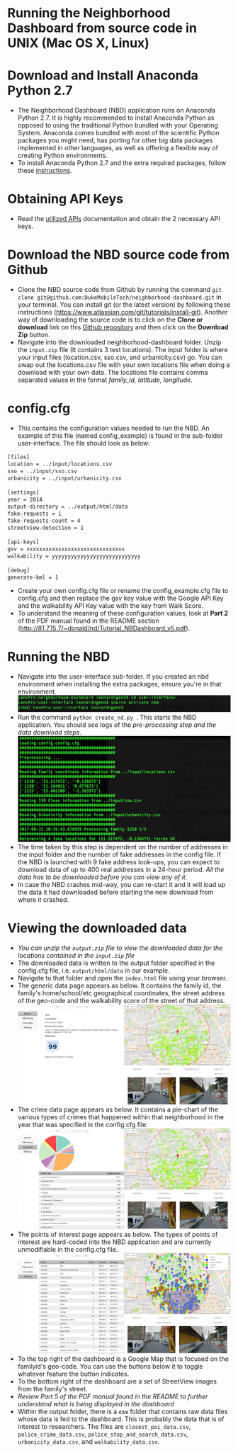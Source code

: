 # Running the Neighborhood Dashboard from source code in UNIX (Mac OS X, Linux)
# Download and Install Anaconda Python 2.7
- The Neighborhood Dashboard (NBD) application runs on Anaconda Python 2.7. It is highly recommended to install Anaconda Python as opposed to using the traditional Python bundled with your Operating System. Anaconda comes bundled with most of the scientific Python packages you might need, has porting for other big data packages implemented in other languages, as well as offering a flexible way of creating Python environments.
- To install Anaconda Python 2.7 and the extra required packages, follow these [instructions](installing-python-and-required-packages.md).
# Obtaining API Keys
- Read the [utilized APIs](APIs.md) documentation and obtain the 2 necessary API keys.  
# Download the NBD source code from Github
- Clone the NBD source code from Github by running the command ```git clone git@github.com:DukeMobileTech/neighborhood-dashboard.git``` in your terminal. You can install git (or the latest version) by following these instructions (https://www.atlassian.com/git/tutorials/install-git). Another way of downloading the source code is to click on the **Clone or download** link on this [Github repository](https://github.com/DukeMobileTech/neighborhood-dashboard) and then click on the **Download Zip** button.
- Navigate into the downloaded neighborhood-dashboard folder. Unzip the ```input.zip``` file (It contains 3 test locations). The input folder is where your input files (location.csv, sso.csv, and urbanicity.csv) go. You can swap out the locations.csv file with your own locations file when doing a download with your own data. The locations file contains comma separated values in the format *family_id, latitude, longitude*.
# config.cfg
- This contains the configuration values needed to run the NBD. An example of this file (named config_example) is found in the sub-folder user-interface. The file should look as below:
```
[files]
location = ../input/locations.csv
sso = ../input/sso.csv
urbanicity = ../input/urbanicity.csv

[settings]
year = 2014
output-directory = ../output/html/data
fake-requests = 1
fake-requests-count = 4
streetview-detection = 1

[api-keys]
gsv = xxxxxxxxxxxxxxxxxxxxxxxxxxxxxxx
walkability = yyyyyyyyyyyyyyyyyyyyyyyyyyyy

[debug]
generate-kml = 1
```
- Create your own config.cfg file or rename the config_example.cfg file to config.cfg and then replace the gsv key value with the Google API Key and the walkability API Key value with the key from Walk Score. 
- To understand the meaning of these configuration values, look at **Part 2** of the PDF manual found in the README section (http://81.7.15.7/~donald/nd/Tutorial_NBDashboard_v5.pdf).
# Running the NBD
- Navigate into the user-interface sub-folder. If you created an nbd environment when installing the extra packages, ensure you're in that environment.
![nbd environment](images/nbd.png?raw=true)  
- Run the command ```python create_nd.py ```. This starts the NBD application. You should see logs of the *pre-processing step and the data download steps*. 
![Data Download](images/data-processing.png?raw=true)
- The time taken by this step is dependent on the number of addresses in the input folder and the number of fake addresses in the config file. If the NBD is launched with 9 fake address look-ups, you can expect to download data of up to 400 real addresses in a 24-hour period. *All the data has to be downloaded before you can view any of it.* 
- In case the NBD crashes mid-way, you can re-start it and it will load up the data it had downloaded before starting the new download from where it crashed.
# Viewing the downloaded data
- *You can unzip the ```output.zip``` file to view the downloaded data for the locations contained in the ```input.zip``` file*
- The downloaded data is written to the output folder specified in the config.cfg file, i.e. ```output/html/data``` in our example.
- Navigate to that folder and open the ```index.html``` file using your browser. 
- The generic data page appears as below. It contains the family id, the family's home/school/etc geographical coordinates, the street address of the geo-code and the walkability score of the street of that address.
![Generic](images/generic.png?raw=true)
- The crime data page appears as below. It contains a pie-chart of the various types of crimes that happened within that neighborhood in the year that was specified in the config.cfg file.
![Crime](images/crime.png?raw=true)
- The points of interest page appears as below. The types of points of interest are hard-coded into the NBD application and are currently unmodifiable in the config.cfg file.
![POI](images/poi.png?raw=true)
- To the top right of the dashboard is a Google Map that is focused on the familyid's geo-code. You can use the buttons below it to toggle whatever feature the button indicates.
- To the bottom right of the dashboard are a set of StreetView images from the family's street.
- *Review Part 5 of the PDF manual found in the README to further understand what is being displayed in the dashboard*
- Within the output folder, there is a **```csv```** folder that contains raw data files whose data is fed to the dashboard. This is probably the data that is of interest to researchers. The files are ```closest_poi_data.csv```, ```police_crime_data.csv```, ```police_stop_and_search_data.csv```, ```urbanicity_data.csv```, and ```walkability_data.csv```.

 
 

